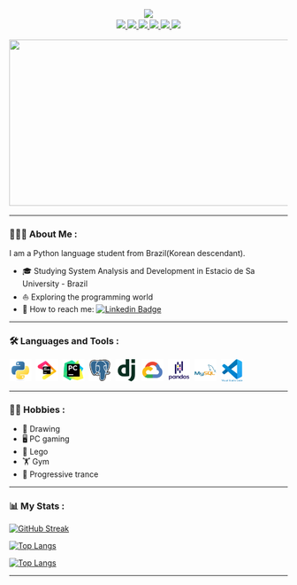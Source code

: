 <div id="header" align="center">
  <img src="https://media.giphy.com/media/Nx0rz3jtxtEre/giphy.gif" width="350"/>
</div>

<div id="badges" align="center">
  <a href="https://www.linkedin.com/in/adriano-kim/">
    <img src="https://img.shields.io/badge/LinkedIn-0077B5?style=for-the-badge&logo=linkedin&logoColor=white"/>
  </a>
  <a href="https://www.hackerrank.com/kimzerapqp">
    <img src="https://img.shields.io/badge/-Hackerrank-2EC866?style=for-the-badge&logo=HackerRank&logoColor=white"/>
  </a>
  <a href="https://www.instagram.com/kimzeraaa/">
    <img src="https://img.shields.io/badge/Instagram-E4405F?style=for-the-badge&logo=instagram&logoColor=white"/>
  </a>
  <a href="https://www.facebook.com/adriano.kim.35">
    <img src="https://img.shields.io/badge/Facebook-1877F2?style=for-the-badge&logo=facebook&logoColor=white"/>
  </a>
  <a href="https://discordapp.com/users/317102826398547970/">
    <img src="https://img.shields.io/badge/Discord-5865F2?style=for-the-badge&logo=discord&logoColor=white"/>
  </a>
  <a href="https://steamcommunity.com/profiles/76561198022161657">
    <img src="https://img.shields.io/badge/Steam-000000?style=for-the-badge&logo=steam&logoColor=white"/>
  </a>
</div>

<div id="counter" align="center">
<img src="https://komarev.com/ghpvc/?username=AdrianoHKim&style=flat-square&color=blue" alt=""/>
</div>

<div align="center">
  <img src="https://media.giphy.com/media/fsoCk5kgOcYMM/giphy-downsized-large.gif" width="600" height="300"/>
</div>

---

### 👨🏻‍💻 About Me :

I am a Python language student from Brazil(Korean descendant).
- 🎓 Studying System Analysis and Development in Estacio de Sa University - Brazil
- ⛵ Exploring the programming world
- 📧 How to reach me: [![Linkedin Badge](https://img.shields.io/badge/-AdrianoHKim-blue?style=flat&logo=Linkedin&logoColor=white)](https://www.linkedin.com/in/adriano-kim/)  

---

### :hammer_and_wrench: Languages and Tools :
<div>
  <img src="https://github.com/devicons/devicon/blob/master/icons/python/python-original.svg" width="40" height="40"/>&nbsp;
  <img src="https://github.com/devicons/devicon/blob/master/icons/jetbrains/jetbrains-original.svg" width="40" height="40"/>&nbsp;
  <img src="https://github.com/devicons/devicon/blob/master/icons/pycharm/pycharm-original.svg" width="40" height="40"/>&nbsp;
  <img src="https://github.com/devicons/devicon/blob/master/icons/postgresql/postgresql-original.svg" width="40" height="40"/>&nbsp; 
  <img src="https://github.com/devicons/devicon/blob/master/icons/django/django-plain.svg" width="40" height="40"/>&nbsp;
  <img src="https://github.com/devicons/devicon/blob/master/icons/googlecloud/googlecloud-original.svg" width="40" height="40"/>&nbsp;
  <img src="https://github.com/devicons/devicon/blob/master/icons/pandas/pandas-original-wordmark.svg" width="40" height="40"/>&nbsp;
  <img src="https://github.com/devicons/devicon/blob/master/icons/mysql/mysql-original-wordmark.svg" width="40" height="40"/>&nbsp;
  <img src="https://github.com/devicons/devicon/blob/master/icons/vscode/vscode-original-wordmark.svg" width="40" height="40"/>&nbsp;
<div>
  
---

### 🤸‍♂️ Hobbies :
- 🎨 Drawing
- 🖥️ PC gaming
- 🧱 Lego
- 🏋️ Gym
- 🎵 Progressive trance

---

### 📊 My Stats :
[![GitHub Streak](http://github-readme-streak-stats.herokuapp.com?user=AdrianoHKim&theme=merko)](https://git.io/streak-stats)

[![Top Langs](https://github-readme-stats-sigma-five.vercel.app/api?username=AdrianoHKim&theme=merko)](https://github.com/anuraghazra/github-readme-stats)

[![Top Langs](https://github-readme-stats-sigma-five.vercel.app/api/top-langs/?username=AdrianoHKim&theme=merko)](https://github.com/anuraghazra/github-readme-stats)

---

